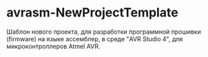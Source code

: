 avrasm-NewProjectTemplate
===================

Шаблон нового проекта, 
для разработки программной прошивки (firmware) на языке ассемблер, 
в среде "AVR Studio 4", 
для микроконтроллеров Atmel AVR.

